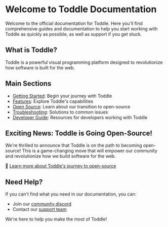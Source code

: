 # Welcome to Toddle Documentation

Welcome to the official documentation for Toddle. Here you'll find comprehensive guides and documentation to help you start working with Toddle as quickly as possible, as well as support if you get stuck.

## What is Toddle?

Toddle is a powerful visual programming platform designed to revolutionize how software is built for the web.

## Main Sections

- [Getting Started](/getting-started): Begin your journey with Toddle
- [Features](/features): Explore Toddle's capabilities
- [Open Source](/open-source): Learn about our transition to open-source
- [Troubleshooting](/troubleshooting): Solutions to common issues
- [Developer Guide](/developer-guide): Resources for developers working with Toddle

## Exciting News: Toddle is Going Open-Source!

We're thrilled to announce that Toddle is on the path to becoming open-source! This is a game-changing move that will empower our community and revolutionize how we build software for the web.

🎉 [Learn more about Toddle's journey to open-source](https://toddle.dev/blog/toddle-is-soon-open-source)

## Need Help?

If you can't find what you need in our documentation, you can:

- Join our [community discord](https://discord.com/invite/svBKYZf3UR)
- Contact our [support team](mailto:support@toddle.dev)

We're here to help you make the most of Toddle!
